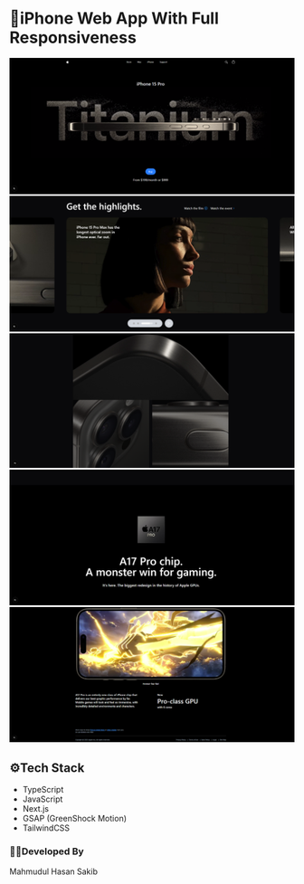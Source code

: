# 📱iPhone Web App With Full Responsiveness

![Watch the app](/src/app/iphone-git/home.png)
![Watch the app](/src/app/iphone-git/hero.png)
![Watch the app](/src/app/iphone-git/feature.png)
![Watch the app](/src/app/iphone-git/highlights.png)
![Watch the app](/src/app/iphone-git/footer.png)

## ⚙️Tech Stack

- TypeScript
- JavaScript
- Next.js
- GSAP (GreenShock Motion)
- TailwindCSS

### 👨‍💻Developed By

Mahmudul Hasan Sakib
